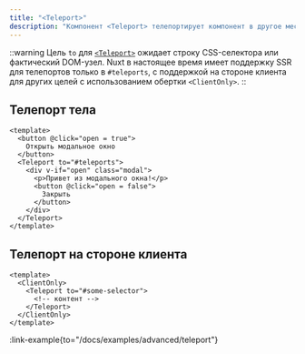 ```yaml
---
title: "<Teleport>"
description: "Компонент <Teleport> телепортирует компонент в другое место в DOM."
---
```


::warning
Цель `to` для [`<Teleport>`](https://vuejs.org/guide/built-ins/teleport.html) ожидает строку CSS-селектора или фактический DOM-узел. Nuxt в настоящее время имеет поддержку SSR для телепортов только в `#teleports`, с поддержкой на стороне клиента для других целей с использованием обертки `<ClientOnly>`.
::

## Телепорт тела

```vue
<template>
  <button @click="open = true">
    Открыть модальное окно
  </button>
  <Teleport to="#teleports">
    <div v-if="open" class="modal">
      <p>Привет из модального окна!</p>
      <button @click="open = false">
        Закрыть
      </button>
    </div>
  </Teleport>
</template>
```

## Телепорт на стороне клиента

```vue
<template>
  <ClientOnly>
    <Teleport to="#some-selector">
      <!-- контент -->
    </Teleport>
  </ClientOnly>
</template>
```

:link-example{to="/docs/examples/advanced/teleport"}